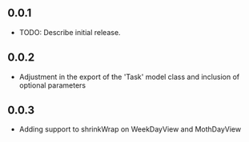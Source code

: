 ## 0.0.1

* TODO: Describe initial release.

## 0.0.2

* Adjustment in the export of the 'Task' model class and inclusion of optional parameters

## 0.0.3

* Adding support to shrinkWrap on WeekDayView and MothDayView